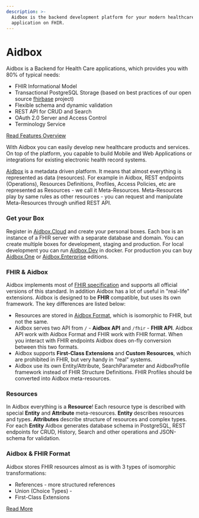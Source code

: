 ```yaml
---
description: >-
  Aidbox is the backend development platform for your modern healthcare
  application on FHIR.
---
```


# Aidbox

Aidbox is a Backend for Health Care applications,  which provides you with 80% of typical needs:

* FHIR Informational Model
* Transactional PostgreSQL Storage \(based on best practices of our open source [fhirbase](https://www.health-samurai.io/fhirbase)  project\)
* Flexible schema and dynamic validation
* REST API for CRUD and Search
* OAuth 2.0 Server and Access Control
* Terminology Service

[Read Features Overview](basic-concepts/features.md)

With Aidbox you can easily develop new healthcare products and services.  On top of the platform, you capable to build Mobile and Web Applications or integrations for existing electronic health record systems.

[Aidbox](https://www.health-samurai.io/aidbox) is a metadata driven platform.  It means that almost everything is represented as data \(resources\). For example in Aidbox, REST endpoints \(Operations\), Resources Definitions, Profiles, Access Policies, etc are represented as Resources - we call it Meta-Resources. Meta-Resources play by same rules as other resources  - you can request and manipulate Meta-Resources through unified REST API. 

### Get your Box

Register in  [Aidbox.Cloud](https://www.health-samurai.io/aidbox) and create your personal boxes. Each box is an instance of a FHIR server with a separate database and domain. You can create multiple boxes for development, staging and  production. For local development you can run [Aidbox.Dev](installation/setup-aidbox.dev.md) in docker. For production you can buy [Aidbox.One](installation/deploy-aidbox.one.md) or [Aidbox.Enterprise](installation/aidbox.enterprise.md) editions.

### FHIR & Aidbox

Aidbox implements most of [FHIR specification](https://www.hl7.org/fhir/) and supports all official versions of this standard. In addition Aidbox has a lot of useful in "real-life" extensions. Aidbox is designed to be **FHIR** compatible, but uses its own framework.  The key differences are listed below:

* Resources are stored in [Aidbox Format](basic-concepts/#aidbox-and-fhir-formats), which is isomorphic to FHIR, but not the same.
* Aidbox serves two API    from `/` - **Aidbox API** and `/fhir` - **FHIR API**. Aidbox API work with Aidbox Format and FHIR work with FHIR format. When you interact with FHIR endpoints Aidbox does on-fly conversion between this two formats.
* Aidbox supports **First-Class Extensions** and **Custom Resources**, which are prohibited in FHIR, but very handy in "real" systems.
* Aidbox use its own Entity/Attribute, SearchParameter and AidboxProfile framework instead of FHIR Structure Definitions. FHIR Profiles should be converted into Aidbox meta-resources.

### Resources

In Aidbox everything is a **Resource**! Each resource type is described with special **Entity** and **Attribute** meta-resources. **Entity** describes resources and types. **Attributes** describe structure of resources and complex types. For each **Entity** Aidbox generates database schema in PostgreSQL,  REST endpoints for CRUD, History, Search and other operations and JSON-schema for validation. 

### Aidbox & FHIR Format

Aidbox stores FHIR resources almost as is with 3 types of isomorphic transformations:

* References - more structured references
* Union \(Choice Types\) - 
* First-Class Extensions

[Read More](basic-concepts/aidbox-and-fhir-formats.md)

